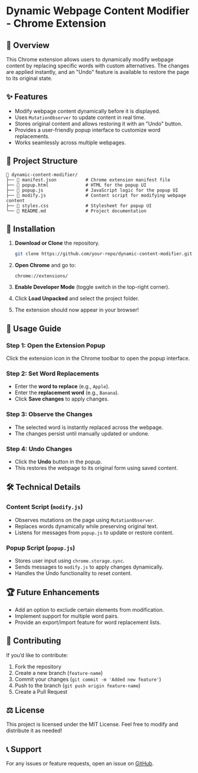 # Dynamic Webpage Content Modifier - Chrome Extension

## 📌 Overview

This Chrome extension allows users to dynamically modify webpage content by replacing specific words with custom alternatives. The changes are applied instantly, and an "Undo" feature is available to restore the page to its original state.

## ✨ Features

- Modify webpage content dynamically before it is displayed.
- Uses `MutationObserver` to update content in real time.
- Stores original content and allows restoring it with an "Undo" button.
- Provides a user-friendly popup interface to customize word replacements.
- Works seamlessly across multiple webpages.

## 📂 Project Structure

```
📁 dynamic-content-modifier/
├── 📄 manifest.json           # Chrome extension manifest file
├── 📄 popup.html              # HTML for the popup UI
├── 📄 popup.js                # JavaScript logic for the popup UI
├── 📄 modify.js               # Content script for modifying webpage content
├── 📄 styles.css              # Stylesheet for popup UI
└── 📄 README.md               # Project documentation
```

## 🔧 Installation

1. **Download or Clone** the repository.

   ```sh
   git clone https://github.com/your-repo/dynamic-content-modifier.git
   ```

2. **Open Chrome** and go to:

   ```
   chrome://extensions/
   ```

3. **Enable Developer Mode** (toggle switch in the top-right corner).

4. Click **Load Unpacked** and select the project folder.

5. The extension should now appear in your browser!

## 📖 Usage Guide

### Step 1: Open the Extension Popup

Click the extension icon in the Chrome toolbar to open the popup interface.

### Step 2: Set Word Replacements

- Enter the **word to replace** (e.g., `Apple`).
- Enter the **replacement word** (e.g., `Banana`).
- Click **Save changes** to apply changes.

### Step 3: Observe the Changes

- The selected word is instantly replaced across the webpage.
- The changes persist until manually updated or undone.

### Step 4: Undo Changes

- Click the **Undo** button in the popup.
- This restores the webpage to its original form using saved content.

## 🛠️ Technical Details

### **Content Script (`modify.js`)**

- Observes mutations on the page using `MutationObserver`.
- Replaces words dynamically while preserving original text.
- Listens for messages from `popup.js` to update or restore content.

### **Popup Script (`popup.js`)**

- Stores user input using `chrome.storage.sync`.
- Sends messages to `modify.js` to apply changes dynamically.
- Handles the Undo functionality to reset content.

## 🏆 Future Enhancements

- Add an option to exclude certain elements from modification.
- Implement support for multiple word pairs.
- Provide an export/import feature for word replacement lists.

## 🤝 Contributing

If you’d like to contribute:

1. Fork the repository
2. Create a new branch (`feature-name`)
3. Commit your changes (`git commit -m 'Added new feature'`)
4. Push to the branch (`git push origin feature-name`)
5. Create a Pull Request

## ⚖️ License

This project is licensed under the MIT License. Feel free to modify and distribute it as needed!

## 📞 Support

For any issues or feature requests, open an issue on [GitHub](https://github.com/your-repo/dynamic-content-modifier/issues).
